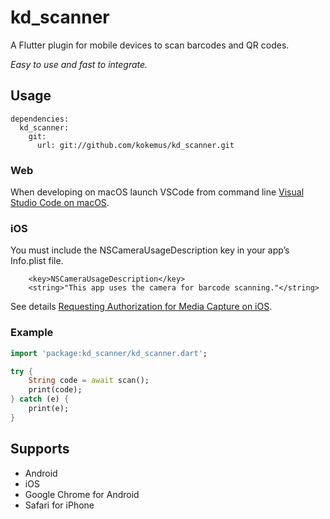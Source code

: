 # kd_scanner

A Flutter plugin for mobile devices to scan barcodes and QR codes.

*Easy to use and fast to integrate.*

## Usage

```
dependencies:
  kd_scanner:
    git:
      url: git://github.com/kokemus/kd_scanner.git

```

### Web

When developing on macOS launch VSCode from command line [Visual Studio Code on macOS](https://code.visualstudio.com/docs/setup/mac).

### iOS

You must include the NSCameraUsageDescription key in your app’s Info.plist file.

```
	<key>NSCameraUsageDescription</key>
	<string>"This app uses the camera for barcode scanning."</string>
```

See details [Requesting Authorization for Media Capture on iOS](https://developer.apple.com/documentation/avfoundation/cameras_and_media_capture/requesting_authorization_for_media_capture_on_ios).

### Example

``` dart
import 'package:kd_scanner/kd_scanner.dart';

try {
    String code = await scan();
    print(code);
} catch (e) {
    print(e);
}
```

## Supports

* Android
* iOS
* Google Chrome for Android
* Safari for iPhone